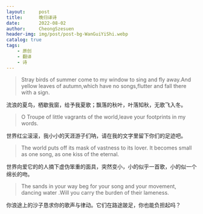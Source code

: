 ```yaml
---
layout:     post
title:      晚归译诗
date:       2022-08-02
author:     CheongSzesuen
header-img: img/post/post-bg-WanGuiYiShi.webp
catalog: true
tags:
    - 原创
    - 翻译
    - 诗
---
```


> Stray birds of summer come to my window to sing and fly away.And yellow leaves of autumn,which have no songs,flutter and fall there with a sign. 

流浪的夏鸟，栖歇我窗，给予我夏歌；飘落的秋叶，叶落知秋，无歌飞入冬。

> O Troupe of little vagrants of the world,leave your footprints in my words. 

世界红尘滚滚，我小小的天涯游子们呐，请在我的文字里留下你们的足迹吧。

> The world puts off its mask of vastness to its lover. It becomes small as one song, as one kiss of the eternal. 

世界向爱它的的人摘下虚伪笨重的面具，突然变小，小的似乎一首歌，小的似一个绵长的吻。

> The sands in your way beg for your song and your movement, dancing water .Will you carry the burden of their lameness. 

你浪途上的沙子恳求你的歌声与律动。它们在路途跛足，你也能负担起吗？